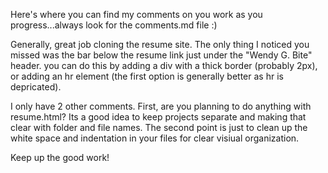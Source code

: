 Here's where you can find my comments on you work as you progress...always look for the comments.md file :)

Generally, great job cloning the resume site. The only thing I noticed you missed was the bar below the resume link just under the "Wendy G. Bite" header. you can do this by adding a div with a thick border (probably 2px), or adding an hr element (the first option is generally better as hr is depricated). 

I only have 2 other comments. First, are you planning to do anything with resume.html? Its a good idea to keep projects separate and making that clear with folder and file names. The second point is just to clean up the white space and indentation in your files for clear visiual organization.

Keep up the good work!